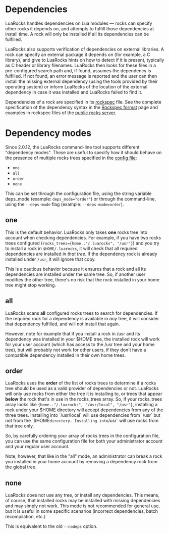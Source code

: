 # Dependencies

LuaRocks handles dependencies on Lua modules — rocks can specify other rocks
it depends on, and attempts to fulfill those dependencies at install time. A
rock will only be installed if all its dependencies can be fulfilled.

LuaRocks also supports verification of dependencies on external libraries. A
rock can specify an external package it depends on (for example, a C library),
and give to LuaRocks hints on how to detect if it is present, typically as C
header or library filenames. LuaRocks then looks for these files in a
pre-configured search path and, if found, assumes the dependency is fulfilled.
If not found, an error message is reported and the user can then install the
missing external dependency (using the tools provided by their operating
system) or inform LuaRocks of the location of the external dependency in case
it was installed and LuaRocks failed to find it.

Dependencies of a rock are specified in its [rockspec](rockspec_format.md)
file. See the complete specification of the dependency syntax in the [Rockspec
format](rockspec_format.md) page and examples in rockspec files of the [public
rocks server](http://luarocks.org/).

# Dependency modes 

Since 2.0.12, the LuaRocks command-line tool supports different "dependency
modes". These are useful to specify how it should behave on the presence of
multiple rocks trees specified in the [config file](config_file_format.md):

* `one`
* `all`
* `order`
* `none`

This can be set through the configuration file, using the string variable
deps_mode (example: `deps_mode="order"`) or through the command-line, using the
`--deps-mode` flag (example: `--deps-mode=order`).

## one 

This is the default behavior. LuaRocks only takes **one** rocks tree into
account when checking dependencies. For example, if you have two rocks trees
configured (`rocks_trees={home.."/.luarocks", "/usr"}`) and you try to install
a rock in `$HOME/.luarocks`, it will check that all required dependencies are
installed _in that tree_. If the dependency rock is already installed under
`/usr`, it will ignore that copy.

This is a cautious behavior because it ensures that a rock and all its
dependencies are installed under the same tree. So, if another user modifies
the other tree, there's no risk that the rock installed in your home tree
might stop working.

## all 

LuaRocks scans **all** configured rocks trees to search for dependencies. If
the required rock for a dependency is available in _any_ tree, it will
consider that dependency fulfilled, and will not install that again.

However, note for example that if you install a rock in /usr and its
dependency was installed in your $HOME tree, the installed rock will work for
your user account (which has access to the /usr tree and your home tree), but
will probably not work for other users, if they don't have a compatible
dependency installed in their own home trees.

## order 

LuaRocks uses the **order** of the list of rocks trees to determine if a rocks
tree should be used as a valid provider of dependencies or not. LuaRocks will
only use rocks from either the tree it is installing to, or trees that appear
**below** the rock that's in use in the rocks_trees array. So, if your
rocks_trees array looks like `{home.."/.luarocks", "/usr/local", "/usr"}`,
installing a rock under your $HOME directory will accept dependencies from any
of the three trees. Installing into `/usr/local` will use dependencies from `/usr`
but not from the `$HOME` directory. Installing into `/usr` will use rocks from
that tree only.

So, by carefully ordering your array of rocks trees in the configuration file,
you can use the same configuration file for both your administrator account
and your regular user account.

Note, however, that like in the "all" mode, an administrator can break a rock
you installed in your home account by removing a dependency rock from the
global tree.

## none 

LuaRocks does not use any tree, or install any dependencies. This means, of
course, that installed rocks may be installed with missing dependencies and
may simply not work. This mode is not recommended for general use, but it is
useful in some specific scenarios (incorrect dependencies, batch
recompilation, etc.)

This is equivalent to the old `--nodeps` option.
